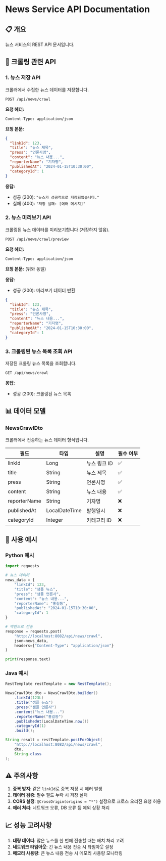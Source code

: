 # News Service API Documentation

## 📋 개요
뉴스 서비스의 REST API 문서입니다.

## 🔗 크롤링 관련 API

### 1. 뉴스 저장 API
크롤러에서 수집한 뉴스 데이터를 저장합니다.

```
POST /api/news/crawl
```

**요청 헤더:**
```
Content-Type: application/json
```

**요청 본문:**
```json
{
  "linkId": 123,
  "title": "뉴스 제목",
  "press": "언론사명",
  "content": "뉴스 내용...",
  "reporterName": "기자명",
  "publishedAt": "2024-01-15T10:30:00",
  "categoryId": 1
}
```

**응답:**
- 성공 (200): `"뉴스가 성공적으로 저장되었습니다."`
- 실패 (400): `"저장 실패: [에러 메시지]"`

### 2. 뉴스 미리보기 API
크롤링된 뉴스 데이터를 미리보기합니다 (저장하지 않음).

```
POST /api/news/crawl/preview
```

**요청 헤더:**
```
Content-Type: application/json
```

**요청 본문:** (위와 동일)

**응답:**
- 성공 (200): 미리보기 데이터 반환
```json
{
  "linkId": 123,
  "title": "뉴스 제목",
  "press": "언론사명",
  "content": "뉴스 내용...",
  "reporterName": "기자명",
  "publishedAt": "2024-01-15T10:30:00",
  "categoryId": 1
}
```

### 3. 크롤링된 뉴스 목록 조회 API
저장된 크롤링 뉴스 목록을 조회합니다.

```
GET /api/news/crawl
```

**응답:**
- 성공 (200): 크롤링된 뉴스 목록

## 📊 데이터 모델

### NewsCrawlDto
크롤러에서 전송하는 뉴스 데이터 형식입니다.

| 필드 | 타입 | 설명 | 필수 여부 |
|------|------|------|-----------|
| linkId | Long | 뉴스 링크 ID | ✅ |
| title | String | 뉴스 제목 | ✅ |
| press | String | 언론사명 | ✅ |
| content | String | 뉴스 내용 | ✅ |
| reporterName | String | 기자명 | ❌ |
| publishedAt | LocalDateTime | 발행일시 | ❌ |
| categoryId | Integer | 카테고리 ID | ❌ |

## 🔧 사용 예시

### Python 예시
```python
import requests

# 뉴스 데이터
news_data = {
    "linkId": 123,
    "title": "샘플 뉴스",
    "press": "샘플 언론사",
    "content": "뉴스 내용...",
    "reporterName": "홍길동",
    "publishedAt": "2024-01-15T10:30:00",
    "categoryId": 1
}

# 백엔드로 전송
response = requests.post(
    "http://localhost:8082/api/news/crawl",
    json=news_data,
    headers={"Content-Type": "application/json"}
)

print(response.text)
```

### Java 예시
```java
RestTemplate restTemplate = new RestTemplate();

NewsCrawlDto dto = NewsCrawlDto.builder()
    .linkId(123L)
    .title("샘플 뉴스")
    .press("샘플 언론사")
    .content("뉴스 내용...")
    .reporterName("홍길동")
    .publishedAt(LocalDateTime.now())
    .categoryId(1)
    .build();

String result = restTemplate.postForObject(
    "http://localhost:8082/api/news/crawl",
    dto,
    String.class
);
```

## ⚠️ 주의사항

1. **중복 방지**: 같은 `linkId`로 중복 저장 시 에러 발생
2. **데이터 검증**: 필수 필드 누락 시 저장 실패
3. **CORS 설정**: `@CrossOrigin(origins = "*")` 설정으로 크로스 오리진 요청 허용
4. **에러 처리**: 네트워크 오류, DB 오류 등 예외 상황 처리

## 📈 성능 고려사항

1. **대량 데이터**: 많은 뉴스를 한 번에 전송할 때는 배치 처리 고려
2. **네트워크 타임아웃**: 긴 뉴스 내용 전송 시 타임아웃 설정
3. **메모리 사용량**: 큰 뉴스 내용 전송 시 메모리 사용량 모니터링 